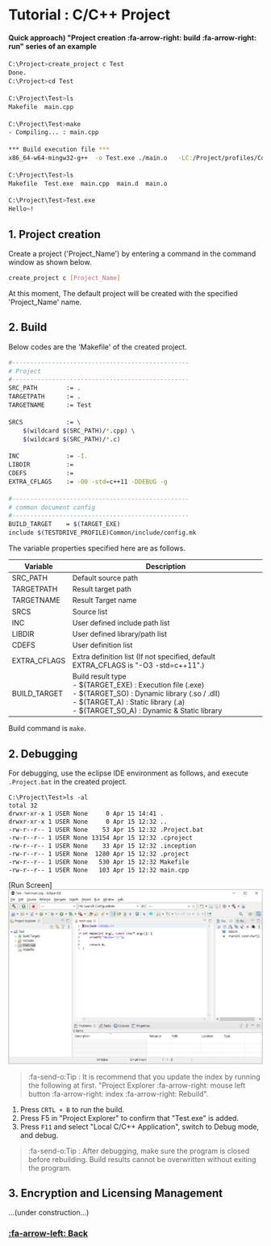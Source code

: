 # Tutorial : C/C++ Project

#### Quick approach) "Project creation :fa-arrow-right: build :fa-arrow-right: run" series of an example
```bash
C:\Project>create_project c Test
Done.
C:\Project>cd Test

C:\Project\Test>ls
Makefile  main.cpp

C:\Project\Test>make
- Compiling... : main.cpp

*** Build execution file ***
x86_64-w64-mingw32-g++  -o Test.exe ./main.o   -LC:/Project/profiles/Common/lib -LC:/Project/TestDrive/bin/msys64/usr/lib -lstdc++ -lpthread -lm

C:\Project\Test>ls
Makefile  Test.exe  main.cpp  main.d  main.o

C:\Project\Test>Test.exe
Hello~!
```

## 1. Project creation
Create a project ('Project_Name') by entering a command in the command window as shown below.
```bash
create_project c [Project_Name]
```
At this moment, The default project will be created with the specified 'Project_Name' name.

## 2. Build
Below codes are the 'Makefile' of the created project.
```bash
#-------------------------------------------------
# Project
#-------------------------------------------------
SRC_PATH        := .
TARGETPATH      := .
TARGETNAME      := Test

SRCS            := \
	$(wildcard $(SRC_PATH)/*.cpp) \
	$(wildcard $(SRC_PATH)/*.c)
	
INC             := -I.
LIBDIR          :=
CDEFS           :=
EXTRA_CFLAGS    := -O0 -std=c++11 -DDEBUG -g

#-------------------------------------------------
# common document config
#-------------------------------------------------
BUILD_TARGET    = $(TARGET_EXE)
include $(TESTDRIVE_PROFILE)Common/include/config.mk
```
The variable properties specified here are as follows.

| Variable | Description |
| ------------ | ------------ |
| SRC_PATH  | Default source path |
| TARGETPATH  | Result target path |
| TARGETNAME  | Result Target name |
| SRCS | Source list |
| INC | User defined include path list  |
| LIBDIR | User defined library/path list |
| CDEFS | User definition list |
| EXTRA_CFLAGS | Extra definition list (If not specified, default EXTRA_CFLAGS is "-O3 -std=c++11".)  |
| BUILD_TARGET | Build result type<br>- $(TARGET_EXE) : Execution file (.exe)<br>- $(TARGET_SO) : Dynamic library (.so / .dll)<br>- $(TARGET_A) : Static library (.a)<br>- $(TARGET_SO_A) : Dynamic & Static library |

Build command is `make`.

## 2. Debugging
For debugging, use the eclipse IDE environment as follows, and execute `.Project.bat` in the created project.
```dos
C:\Project\Test>ls -al
total 32
drwxr-xr-x 1 USER None     0 Apr 15 14:41 .
drwxr-xr-x 1 USER None     0 Apr 15 12:32 ..
-rw-r--r-- 1 USER None    53 Apr 15 12:32 .Project.bat
-rw-r--r-- 1 USER None 13154 Apr 15 12:32 .cproject
-rw-r--r-- 1 USER None    33 Apr 15 12:32 .inception
-rw-r--r-- 1 USER None  1280 Apr 15 12:32 .project
-rw-r--r-- 1 USER None   530 Apr 15 12:32 Makefile
-rw-r--r-- 1 USER None   103 Apr 15 12:32 main.cpp
```
[Run Screen] 
![c_project](img/project_c.jpg)

> :fa-send-o:Tip : It is recommend that you update the index by running the following at first. "Project Explorer :fa-arrow-right: mouse left button :fa-arrow-right: index :fa-arrow-right: Rebuild".

1) Press `CRTL + B` to run the build.
2) Press F5 in "Project Explorer" to confirm that "Test.exe" is added.
3) Press `F11` and select "Local C/C++ Application", switch to Debug mode, and debug.

> :fa-send-o:Tip : After debugging, make sure the program is closed before rebuilding.
 Build results cannot be overwritten without exiting the program.

## 3. Encryption and Licensing Management

...(under construction...)

### [:fa-arrow-left: Back](?top.md)
